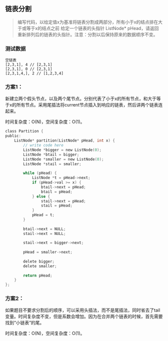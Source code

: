 ## 链表分割

> 编写代码，以给定值x为基准将链表分割成两部分，所有小于x的结点排在大于或等于x的结点之前
给定一个链表的头指针 ListNode* pHead，请返回重新排列后的链表的头指针。注意：分割以后保持原来的数据顺序不变。

### 测试数据

```
空链表
[2,3,1], 4 // [2,3,1]
[2,3,1], 0 // [2,3,1]
[2,3,1,4,], 2 // [1,2,3,4]
```

### 方案1：

新建立两个假头节点，以及两个尾节点。分别代表了小于x的所有节点，和大于等于x的所有节点。采用尾插法将current节点插入到响应的链表，然后讲两个链表连起来。



时间复杂度：O(N)，空间复杂度：O(1)。

```C
class Partition {
public:
    ListNode* partition(ListNode* pHead, int x) {
        // write code here
        ListNode *bigger = new ListNode(0);
        ListNode *btail = bigger;
        ListNode *smaller = new ListNode(0);
        ListNode *stail = smaller;
        
        while (pHead) {
            ListNode *t = pHead->next;
            if (pHead->val >= x) {
                btail->next = pHead;
                btail = pHead;
            } else {
                stail->next = pHead;
                stail = pHead;
            }
            pHead = t;
        }
        
        btail->next = NULL;
        stail->next = NULL;
        
        stail->next = bigger->next;
        
        pHead = smaller->next;
        
        delete bigger;
        delete smaller;
        
        return pHead;
    }
};
```

### 方案2：

如果题目不要求分割后的顺序，可以采用头插法，而不是尾插法，同时省去了tail变量。时间复杂度不变，但是系数会增加。因为在合并两个链表的时候，首先需要找到“小链表”的尾。

时间复杂度：O(N)，空间复杂度：O(1)。
